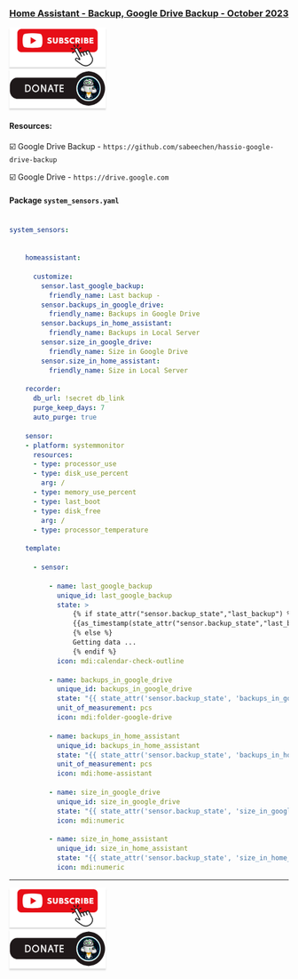 ### [Home Assistant - Backup, Google Drive Backup - October 2023](https://youtu.be/7_86CMuToxI)

<a href="https://www.youtube.com/channel/UCcq9onYHbs6go3kDpfBoqhg?sub_confirmation=1" target="_blank"><img src="https://raw.githubusercontent.com/kvazis/library/master/img/subscribe.png" alt="Subscribe" style="height: 71px !important;width: 174px !important;box-shadow: 0px 3px 2px 0px rgba(190, 190, 190, 0.5) !important;-webkit-box-shadow: 0px 3px 2px 0px rgba(190, 190, 190, 0.5) !important;" ></a>     
<a href="http://kvazis.link/donate" target="_blank"><img src="https://raw.githubusercontent.com/kvazis/library/master/img/donate.png" alt="Donate" style="height: 71px !important;width: 174px !important;box-shadow: 0px 3px 2px 0px rgba(190, 190, 190, 0.5) !important;-webkit-box-shadow: 0px 3px 2px 0px rgba(190, 190, 190, 0.5) !important;" ></a>

#### Resources:    

:ballot_box_with_check: Google Drive Backup - `https://github.com/sabeechen/hassio-google-drive-backup`    

:ballot_box_with_check: Google Drive - `https://drive.google.com`    

#### Package `system_sensors.yaml`


```yaml

system_sensors:


    homeassistant:

      customize:
        sensor.last_google_backup:
          friendly_name: Last backup -
        sensor.backups_in_google_drive:
          friendly_name: Backups in Google Drive
        sensor.backups_in_home_assistant:
          friendly_name: Backups in Local Server
        sensor.size_in_google_drive:
          friendly_name: Size in Google Drive
        sensor.size_in_home_assistant:
          friendly_name: Size in Local Server

    recorder:
      db_url: !secret db_link
      purge_keep_days: 7
      auto_purge: true

    sensor:    
    - platform: systemmonitor
      resources:
      - type: processor_use
      - type: disk_use_percent
        arg: /
      - type: memory_use_percent
      - type: last_boot
      - type: disk_free
        arg: /
      - type: processor_temperature
      
    template:
     
      - sensor:

          - name: last_google_backup
            unique_id: last_google_backup
            state: >
                {% if state_attr("sensor.backup_state","last_backup") %}
                {{as_timestamp(state_attr("sensor.backup_state","last_backup"))|timestamp_custom("%d.%m.%Y %H:%M")}}
                {% else %} 
                Getting data ...
                {% endif %} 
            icon: mdi:calendar-check-outline

          - name: backups_in_google_drive
            unique_id: backups_in_google_drive
            state: "{{ state_attr('sensor.backup_state', 'backups_in_google_drive') }}"
            unit_of_measurement: pcs
            icon: mdi:folder-google-drive    

          - name: backups_in_home_assistant
            unique_id: backups_in_home_assistant
            state: "{{ state_attr('sensor.backup_state', 'backups_in_home_assistant') }}"
            unit_of_measurement: pcs
            icon: mdi:home-assistant      

          - name: size_in_google_drive
            unique_id: size_in_google_drive
            state: "{{ state_attr('sensor.backup_state', 'size_in_google_drive') }}"
            icon: mdi:numeric
      
          - name: size_in_home_assistant
            unique_id: size_in_home_assistant
            state: "{{ state_attr('sensor.backup_state', 'size_in_home_assistant') }}"
            icon: mdi:numeric

```


____
<a href="https://www.youtube.com/channel/UCcq9onYHbs6go3kDpfBoqhg?sub_confirmation=1" target="_blank"><img src="https://raw.githubusercontent.com/kvazis/library/master/img/subscribe.png" alt="Subscribe" style="height: 71px !important;width: 174px !important;box-shadow: 0px 3px 2px 0px rgba(190, 190, 190, 0.5) !important;-webkit-box-shadow: 0px 3px 2px 0px rgba(190, 190, 190, 0.5) !important;" ></a>     
<a href="http://kvazis.link/donate" target="_blank"><img src="https://raw.githubusercontent.com/kvazis/library/master/img/donate.png" alt="Donate" style="height: 71px !important;width: 174px !important;box-shadow: 0px 3px 2px 0px rgba(190, 190, 190, 0.5) !important;-webkit-box-shadow: 0px 3px 2px 0px rgba(190, 190, 190, 0.5) !important;" ></a>
